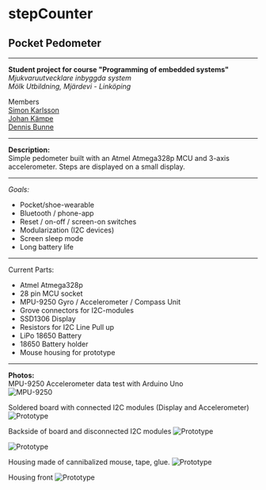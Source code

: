 <h1>stepCounter</h1>
<h2>Pocket Pedometer</h2>  

---


**Student project for course "Programming of embedded systems"**   
*Mjukvaruutvecklare inbyggda system*  
*Mölk Utbildning, Mjärdevi - Linköping*  

Members  
[Simon Karlsson](https://www.linkedin.com/in/simon-karlsson-54509aa9/)  
[Johan Kämpe](https://www.linkedin.com/in/johankampe/)  
[Dennis Bunne](https://www.linkedin.com/in/dennis-bunne-259a9783/)  

---

**Description:**  
Simple pedometer built with an Atmel Atmega328p MCU and 3-axis accelerometer. Steps are displayed on a small display.

---


*Goals:*
- Pocket/shoe-wearable
- Bluetooth / phone-app
- Reset / on-off / screen-on switches
- Modularization (I2C devices)
- Screen sleep mode
- Long battery life

---

Current Parts:
- Atmel Atmega328p
- 28 pin MCU socket
- MPU-9250 Gyro / Accelerometer / Compass Unit
- Grove connectors for I2C-modules
- SSD1306 Display
- Resistors for I2C Line Pull up
- LiPo 18650 Battery
- 18650 Battery holder
- Mouse housing for prototype

---

**Photos:**  
MPU-9250 Accelerometer data test with Arduino Uno  
![MPU-9250](https://raw.githubusercontent.com/GoblinDynamiteer/stepCounter/master/Dokumentation/Bilder/Foto/2017-03-20_arduino_sensors.jpg)

Soldered board with connected I2C modules (Display and Accelerometer)
![Prototype](https://raw.githubusercontent.com/GoblinDynamiteer/stepCounter/master/Dokumentation/Bilder/Foto/2017-04-05_prototoype.jpg)

Backside of board and disconnected I2C modules
![Prototype](https://raw.githubusercontent.com/GoblinDynamiteer/stepCounter/master/Dokumentation/Bilder/Foto/2017-04-05_prototoype_modules.jpg)

![Prototype](https://raw.githubusercontent.com/GoblinDynamiteer/stepCounter/master/Dokumentation/Bilder/Foto/2017-04-05_prototoype_modules_batt.jpg)

Housing made of cannibalized mouse, tape, glue.
![Prototype](https://raw.githubusercontent.com/GoblinDynamiteer/stepCounter/master/Dokumentation/Bilder/Foto/2017-04-05_prototoype_housing_batt.jpg)

Housing front
![Prototype](https://raw.githubusercontent.com/GoblinDynamiteer/stepCounter/master/Dokumentation/Bilder/Foto/2017-04-05_prototoype_housing_screen.jpg)
